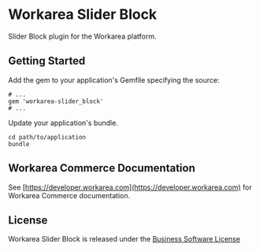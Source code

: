 Workarea Slider Block
================================================================================

Slider Block plugin for the Workarea platform.

Getting Started
--------------------------------------------------------------------------------

Add the gem to your application's Gemfile specifying the source:

    # ...
    gem 'workarea-slider_block'
    # ...

Update your application's bundle.

    cd path/to/application
    bundle

Workarea Commerce Documentation
--------------------------------------------------------------------------------

See [https://developer.workarea.com](https://developer.workarea.com) for Workarea Commerce documentation.

License
--------------------------------------------------------------------------------

Workarea Slider Block is released under the [Business Software License](LICENSE)
